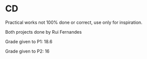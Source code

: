 # CD
Practical works not 100% done or correct, use only for inspiration.

Both projects done by Rui Fernandes

Grade given to P1: 18.6

Grade given to P2: 16
